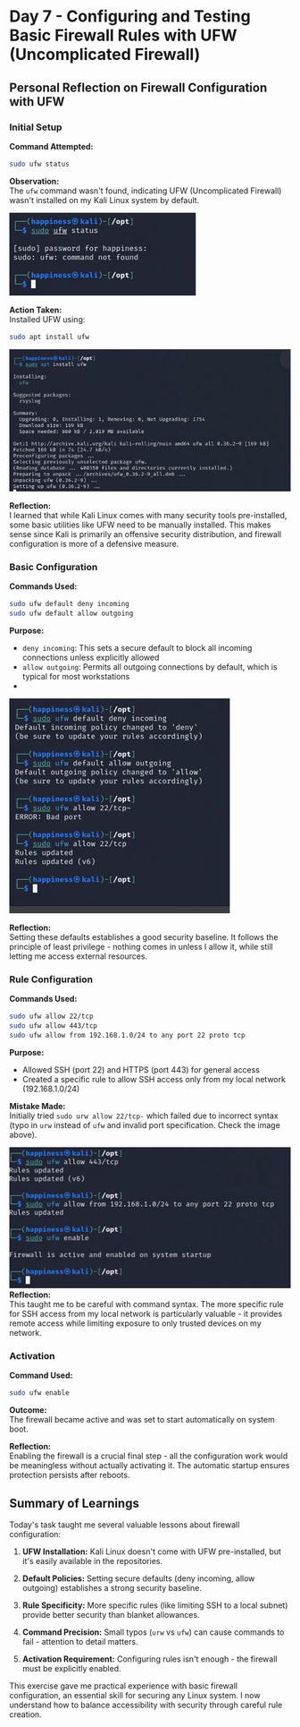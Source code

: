 # Day 7 - Configuring and Testing Basic Firewall Rules with UFW (Uncomplicated Firewall)

## Personal Reflection on Firewall Configuration with UFW

### Initial Setup

**Command Attempted:**
```bash
sudo ufw status
```

**Observation:**  
The `ufw` command wasn't found, indicating UFW (Uncomplicated Firewall) wasn't installed on my Kali Linux system by default.

![The command wasn't found because UFW wasn't installed](screenshots/Screenshot%202025-06-02%20231002.png)

**Action Taken:**  
Installed UFW using:
```bash
sudo apt install ufw
```
![The command is now getting installed](screenshots/Screenshot%202025-06-02%20231057.png)

**Reflection:**  
I learned that while Kali Linux comes with many security tools pre-installed, some basic utilities like UFW need to be manually installed. This makes sense since Kali is primarily an offensive security distribution, and firewall configuration is more of a defensive measure.

### Basic Configuration

**Commands Used:**
```bash
sudo ufw default deny incoming
sudo ufw default allow outgoing
```

**Purpose:**  
- `deny incoming`: This sets a secure default to block all incoming connections unless explicitly allowed
- `allow outgoing`: Permits all outgoing connections by default, which is typical for most workstations
- 
![The firewall configuration](screenshots/Screenshot%202025-06-02%20231556.png)

**Reflection:**  
Setting these defaults establishes a good security baseline. It follows the principle of least privilege - nothing comes in unless I allow it, while still letting me access external resources.

### Rule Configuration

**Commands Used:**
```bash
sudo ufw allow 22/tcp
sudo ufw allow 443/tcp
sudo ufw allow from 192.168.1.0/24 to any port 22 proto tcp
```

**Purpose:**  
- Allowed SSH (port 22) and HTTPS (port 443) for general access
- Created a specific rule to allow SSH access only from my local network (192.168.1.0/24)

**Mistake Made:**  
Initially tried `sudo urw allow 22/tcp-` which failed due to incorrect syntax (typo in `urw` instead of `ufw` and invalid port specification. Check the image above).



![The firewall mistake corrected](screenshots/Screenshot%202025-06-02%20232128.png)
**Reflection:**  
This taught me to be careful with command syntax. The more specific rule for SSH access from my local network is particularly valuable - it provides remote access while limiting exposure to only trusted devices on my network.

### Activation

**Command Used:**
```bash
sudo ufw enable
```

**Outcome:**  
The firewall became active and was set to start automatically on system boot.

**Reflection:**  
Enabling the firewall is a crucial final step - all the configuration work would be meaningless without actually activating it. The automatic startup ensures protection persists after reboots.


## Summary of Learnings

Today's task taught me several valuable lessons about firewall configuration:

1. **UFW Installation:** Kali Linux doesn't come with UFW pre-installed, but it's easily available in the repositories.

2. **Default Policies:** Setting secure defaults (deny incoming, allow outgoing) establishes a strong security baseline.

3. **Rule Specificity:** More specific rules (like limiting SSH to a local subnet) provide better security than blanket allowances.

4. **Command Precision:** Small typos (`urw` vs `ufw`) can cause commands to fail - attention to detail matters.

5. **Activation Requirement:** Configuring rules isn't enough - the firewall must be explicitly enabled.

This exercise gave me practical experience with basic firewall configuration, an essential skill for securing any Linux system. I now understand how to balance accessibility with security through careful rule creation.
